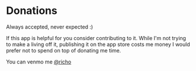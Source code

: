 # Donations

Always accepted, never expected :)

If this app is helpful for you consider contributing to it. While I'm not trying to make a living off it, publishing it on the app store costs me money I would prefer not to spend on top of donating me time.

You can venmo me [@richo](https://account.venmo.com/u/richo)
